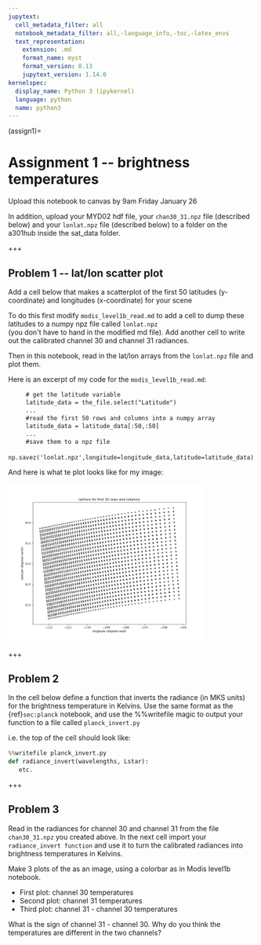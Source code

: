 ```yaml
---
jupytext:
  cell_metadata_filter: all
  notebook_metadata_filter: all,-language_info,-toc,-latex_envs
  text_representation:
    extension: .md
    format_name: myst
    format_version: 0.13
    jupytext_version: 1.14.0
kernelspec:
  display_name: Python 3 (ipykernel)
  language: python
  name: python3
---
```


(assign1)=
# Assignment 1 -- brightness temperatures

Upload this notebook to canvas by 9am Friday January 26

In addition, upload your MYD02 hdf file, your `chan30_31.npz` file (described below)
and your `lonlat.npz` file (described below) to a folder on the a301hub inside the sat_data folder.

+++

## Problem 1 -- lat/lon scatter plot

Add a cell below that makes a scatterplot of the first 50 latitudes (y-coordinate) and longitudes (x-coordinate) for your scene

To do this first modify `modis_level1b_read.md` to add a cell to dump these latitudes to a numpy npz file called `lonlat.npz`  
(you don't have to hand in the modified md file). Add another cell to write out
the calibrated channel 30 and channel 31 radiances.

Then in this notebook, read in the lat/lon arrays from the `lonlat.npz` file 
and plot them.

Here is an excerpt of my code for the `modis_level1b_read.md`:
         
         # get the latitude variable
         latitude_data = the_file.select("Latitude")
         ...
         #read the first 50 rows and columns into a numpy array
         latitude_data = latitude_data[:50,:50]
         ...
         #save them to a npz file
         np.savez('lonlat.npz',longitude=longitude_data,latitude=latitude_data)
         
And here is what te plot looks like for my image:

<img src='../figures/first_50.png' width="80%" >

         

+++

## Problem 2

In the cell below define a function that inverts the radiance (in MKS units) for the
brightness temperature in Kelvins.  Use the same format as the {ref}`sec:planck` notebook,
and use the %%writefile magic to output your function to a file called `planck_invert.py`

i.e. the top of the cell should look like:

```python
%%writefile planck_invert.py
def radiance_invert(wavelengths, Lstar):
   etc.
```

+++

## Problem 3

Read in the radiances for channel 30 and channel 31 from the file `chan30_31.npz`
you created above.
In the next cell import your `radiance_invert function` and use it to turn the calibrated
radiances into brightness temperatures
in Kelvins. 

Make 3 plots of the as an image, using a colorbar as in Modis level1b notebook. 

* First plot:  channel 30 temperatures
* Second plot: channel 31 temperatures
* Third plot: channel 31 - channel 30 temperatures

What is the sign of channel 31 - channel 30.  Why do you think the temperatures
are different in the two channels?
